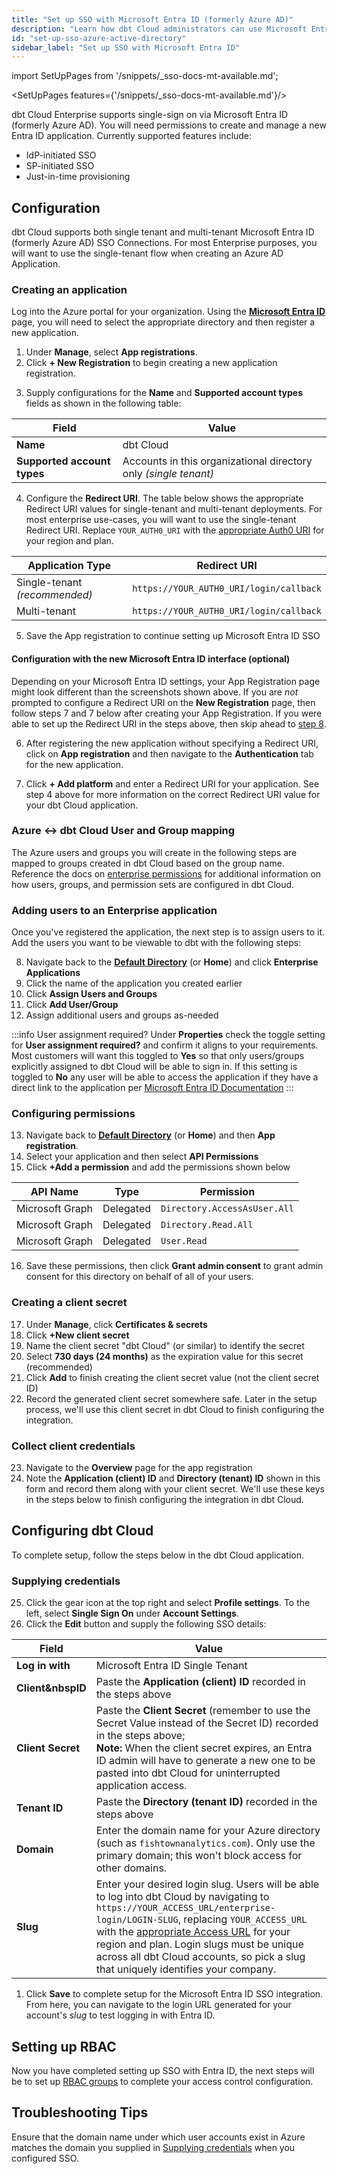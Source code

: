 ```yaml
---
title: "Set up SSO with Microsoft Entra ID (formerly Azure AD)"
description: "Learn how dbt Cloud administrators can use Microsoft Entra ID to control access in a dbt Cloud account."
id: "set-up-sso-azure-active-directory"
sidebar_label: "Set up SSO with Microsoft Entra ID"
---
```


import SetUpPages from '/snippets/_sso-docs-mt-available.md';

<SetUpPages features={'/snippets/_sso-docs-mt-available.md'}/>

dbt Cloud Enterprise supports single-sign on via Microsoft Entra ID (formerly Azure AD).
You will need permissions to create and manage a new Entra ID application.
Currently supported features include:

* IdP-initiated SSO
* SP-initiated SSO
* Just-in-time provisioning

## Configuration

dbt Cloud supports both single tenant and multi-tenant Microsoft Entra ID (formerly Azure AD) SSO Connections. For most Enterprise purposes, you will want to use the single-tenant flow when creating an Azure AD Application.

### Creating an application

Log into the Azure portal for your organization. Using the [**Microsoft Entra ID**](https://portal.azure.com/#home) page, you will need to select the appropriate directory and then register a new application.

1. Under **Manage**, select **App registrations**.
2. Click **+ New Registration** to begin creating a new application registration.

<Lightbox src="/img/docs/dbt-cloud/dbt-cloud-enterprise/azure/azure-app-registration-empty.png" width="80%" title="Creating a new app registration"/>

3. Supply configurations for the **Name** and **Supported account types** fields as shown in the following table:

| Field | Value |
| ----- | ----- |
| **Name** | dbt Cloud |
| **Supported account types** | Accounts in this organizational directory only _(single tenant)_ |

4. Configure the **Redirect URI**. The table below shows the appropriate Redirect URI values for single-tenant and multi-tenant deployments. For most enterprise use-cases, you will want to use the single-tenant Redirect URI. Replace `YOUR_AUTH0_URI` with the [appropriate Auth0 URI](/docs/cloud/manage-access/sso-overview#auth0-multi-tenant-uris) for your region and plan.

| Application Type | Redirect URI |
| ----- | ----- |
| Single-tenant _(recommended)_ | `https://YOUR_AUTH0_URI/login/callback` |
| Multi-tenant | `https://YOUR_AUTH0_URI/login/callback` |

<Lightbox src="/img/docs/dbt-cloud/dbt-cloud-enterprise/azure/azure-new-application-alternative.png" width="70%" title="Configuring a new app registration"/>

5. Save the App registration to continue setting up Microsoft Entra ID SSO

#### Configuration with the new Microsoft Entra ID interface (optional)

Depending on your Microsoft Entra ID settings, your App Registration page might look different than the screenshots shown above. If you are _not_ prompted to configure a Redirect URI on the **New Registration** page, then follow steps 7 and 7 below after creating your App Registration. If you were able to set up the Redirect URI in the steps above, then skip ahead to [step 8](#adding-users-to-an-enterprise-application).

6. After registering the new application without specifying a Redirect URI, click on **App registration** and then navigate to the **Authentication** tab for the new application.

7. Click **+ Add platform** and enter a Redirect URI for your application. See step 4 above for more information on the correct Redirect URI value for your dbt Cloud application.

<Lightbox src="/img/docs/dbt-cloud/dbt-cloud-enterprise/azure/azure-redirect-uri.png" title="Configuring a Redirect URI"/>

### Azure <-> dbt Cloud User and Group mapping

The Azure users and groups you will create in the following steps are mapped to groups created in dbt Cloud based on the group name. Reference the docs on [enterprise permissions](enterprise-permissions) for additional information on how users, groups, and permission sets are configured in dbt Cloud.

### Adding users to an Enterprise application

Once you've registered the application, the next step is to assign users to it. Add the users you want to be viewable to dbt with the following steps:

8. Navigate back to the [**Default Directory**](https://portal.azure.com/#home) (or **Home**) and click **Enterprise Applications**
9. Click the name of the application you created earlier
10. Click **Assign Users and Groups**
11. Click **Add User/Group**
12. Assign additional users and groups as-needed

<Lightbox src="/img/docs/dbt-cloud/dbt-cloud-enterprise/azure/azure-enterprise-app-users.png" title="Adding Users to an Enterprise Application a Redirect URI"/>

:::info User assignment required?
Under **Properties** check the toggle setting for **User assignment required?** and confirm it aligns to your requirements. Most customers will want this toggled to **Yes** so that only users/groups explicitly assigned to dbt Cloud will be able to sign in. If this setting is toggled to **No** any user will be able to access the application if they have a direct link to the application per [Microsoft Entra ID Documentation](https://docs.microsoft.com/en-us/azure/active-directory/manage-apps/assign-user-or-group-access-portal#configure-an-application-to-require-user-assignment)
:::

### Configuring permissions

13. Navigate back to [**Default Directory**](https://portal.azure.com/#home) (or **Home**) and then **App registration**.
14. Select your application and then select **API Permissions**
15. Click **+Add a permission** and add the permissions shown below

| API Name | Type | Permission |
| -------- | ---- | ---------- |
| Microsoft Graph | Delegated | `Directory.AccessAsUser.All` |
| Microsoft Graph | Delegated | `Directory.Read.All` |
| Microsoft Graph | Delegated | `User.Read` |

16. Save these permissions, then click **Grant admin consent** to grant admin consent for this directory on behalf of all of your users.

<Lightbox src="/img/docs/dbt-cloud/dbt-cloud-enterprise/azure/azure-permissions-overview.png" title="Configuring application permissions" />

### Creating a client secret

17. Under **Manage**, click **Certificates & secrets**
18. Click **+New client secret**
19. Name the client secret "dbt Cloud" (or similar) to identify the secret
20. Select **730 days (24 months)** as the expiration value for this secret (recommended)
21. Click **Add** to finish creating the client secret value (not the client secret ID)
22. Record the generated client secret somewhere safe. Later in the setup process, we'll use this client secret in dbt Cloud to finish configuring the integration.

<Lightbox src="/img/docs/dbt-cloud/dbt-cloud-enterprise/azure/azure-secret-config.png" title="Configuring certificates & secrets" />
<Lightbox src="/img/docs/dbt-cloud/dbt-cloud-enterprise/azure/azure-secret-saved.png" title="Recording the client secret" />

### Collect client credentials

23. Navigate to the **Overview** page for the app registration
24. Note the **Application (client) ID** and **Directory (tenant) ID** shown in this form and record them along with your client secret. We'll use these keys in the steps below to finish configuring the integration in dbt Cloud.

<Lightbox src="/img/docs/dbt-cloud/dbt-cloud-enterprise/azure/azure-overview.png" title="Collecting credentials. Store these somewhere safe" />

## Configuring dbt Cloud

To complete setup, follow the steps below in the dbt Cloud application.

### Supplying credentials

25. Click the gear icon at the top right and select **Profile settings**. To the left, select **Single Sign On** under **Account Settings**.
26. Click the **Edit** button and supply the following SSO details:

| Field | Value |
| ----- | ----- |
| **Log&nbsp;in&nbsp;with** | Microsoft Entra ID Single Tenant |
| **Client&nbspID** | Paste the **Application (client) ID** recorded in the steps above |
| **Client&nbsp;Secret** | Paste the **Client Secret** (remember to use the Secret Value instead of the Secret ID) recorded in the steps above; <br />**Note:** When the client secret expires, an Entra ID admin will have to generate a new one to be pasted into dbt Cloud for uninterrupted application access. |
| **Tenant&nbsp;ID** | Paste the **Directory (tenant ID)** recorded in the steps above |
| **Domain** | Enter the domain name for your Azure directory (such as `fishtownanalytics.com`). Only use the primary domain; this won't block access for other domains. |
| **Slug** | Enter your desired login slug. Users will be able to log into dbt Cloud by navigating to `https://YOUR_ACCESS_URL/enterprise-login/LOGIN-SLUG`, replacing `YOUR_ACCESS_URL` with the [appropriate Access URL](/docs/cloud/manage-access/sso-overview#auth0-multi-tenant-uris) for your region and plan. Login slugs must be unique across all dbt Cloud accounts, so pick a slug that uniquely identifies your company. |

<Lightbox src="/img/docs/dbt-cloud/dbt-cloud-enterprise/azure/azure-cloud-sso.png" title="Configuring Entra ID AD SSO in dbt Cloud" />

1.  Click **Save** to complete setup for the Microsoft Entra ID SSO integration. From here, you can navigate to the login URL generated for your account's _slug_ to test logging in with Entra ID.

<Snippet path="login_url_note" />

## Setting up RBAC
Now you have completed setting up SSO with Entra ID, the next steps will be to set up
[RBAC groups](/docs/cloud/manage-access/enterprise-permissions) to complete your access control configuration.

## Troubleshooting Tips

Ensure that the domain name under which user accounts exist in Azure matches the domain you supplied in [Supplying credentials](#supplying-credentials) when you configured SSO.

<Lightbox src="/img/docs/dbt-cloud/dbt-cloud-enterprise/azure/azure-get-domain.png" title="Obtaining the user domain from Azure" />

